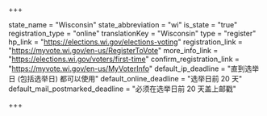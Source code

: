 +++

state_name = "Wisconsin"
state_abbreviation = "wi"
is_state = "true"
registration_type = "online"
translationKey = "Wisconsin"
type = "register"
hp_link = "https://elections.wi.gov/elections-voting"
registration_link = "https://myvote.wi.gov/en-us/RegisterToVote"
more_info_link = "https://elections.wi.gov/voters/first-time"
confirm_registration_link = "https://myvote.wi.gov/en-us/MyVoterInfo"
default_ip_deadline = "直到选举日 (包括选举日) 都可以使用"
default_online_deadline = "选举日前 20 天"
default_mail_postmarked_deadline = "必须在选举日前 20 天盖上邮戳"

+++